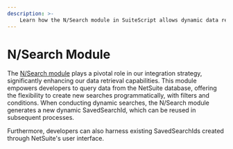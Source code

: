 ```yaml
---
description: >-
    Learn how the N/Search module in SuiteScript allows dynamic data retrieval from NetSuite with custom filters, improving integration.
---
```


# N/Search Module

The [N/Search module](https://docs.oracle.com/en/cloud/saas/netsuite/ns-online-help/section\_4345764122.html#N%2Fsearch-Module) plays a pivotal role in our integration strategy, significantly enhancing our data retrieval capabilities. This module empowers developers to query data from the NetSuite database, offering the flexibility to create new searches programmatically, with filters and conditions. When conducting dynamic searches, the N/Search module generates a new dynamic SavedSearchId, which can be reused in subsequent processes.

Furthermore, developers can also harness existing SavedSearchIds created through NetSuite's user interface.
